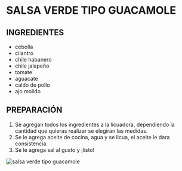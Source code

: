# SALSA VERDE TIPO GUACAMOLE

## INGREDIENTES

- cebolla
- cilantro
- chile habanero
- chile jalapeño
- tomate
- aguacate
- caldo de pollo
- ajo molido

## PREPARACIÓN

1. Se agregan todos los ingredientes a la licuadora, dependiendo la cantidad que quieras realizar se elegiran las medidas.
2. Se le agrega aceite de cocina, agua y se licua, el aceite le dara consistencia.
3. Se le agrega sal al gusto y ¡listo!

![salsa verde tipo guacamole](https://cdn0.recetasgratis.net/es/posts/7/5/0/salsa_taquera_verde_76057_orig.jpg)
